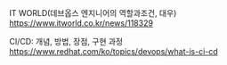 

IT WORLD(데브옵스 엔지니어의 역할과조건, 대우)
https://www.itworld.co.kr/news/118329

CI/CD: 개념, 방법, 장점, 구현 과정
https://www.redhat.com/ko/topics/devops/what-is-ci-cd
